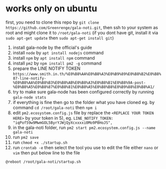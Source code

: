 # works only on ubuntu

first, you need to clone this repo by `git clone https://github.com/Greenrenge/gala-noti.git`, then ssh to your system as root and might clone it to `/root/gala-noti` (if you dont have git, install it via `sudo apt-get update` then  `sudo apt-get install git`)

1. install gala-node by the official's guide
2. install `node` by `apt install nodejs` command
3. install `npm` by `apt install npm` command
4. install `pm2` by `npm install pm2 -g` command
5. prepare the LINE NOTIFY TOKEN `https://www.smith.in.th/%E0%B8%AA%E0%B8%A3%E0%B9%89%E0%B8%B2%E0%B8%87-line-notify-%E0%B8%AA%E0%B8%B3%E0%B8%AB%E0%B8%A3%E0%B8%B1%E0%B8%9A-post-%E0%B8%A5%E0%B8%87%E0%B8%81%E0%B8%A5%E0%B8%B8%E0%B9%88%E0%B8%A1/`
6. try to make sure gala-node has been configured correctly by running `gala-node stats`
7. if everything is fine then go to the folder what you have cloned eg. by command `cd /root/gala-noti` then `npm i`
9. edit `pm2.ecosystem.config.js` file by replace the `<REPLACE YOUR TOKEN HERE>` by your token in 5), eg. `LINE_NOTIFY_TOKEN: "iqPof59w9MwmGOL5ByrYJWjQyXcxxxxi0Mo9P8HoJS",`
10. in the gala-noti folder, run `pm2 start pm2.ecosystem.config.js --name gala-noti`
11. run `pm2 save`
12. run `chmod +x ./startup.sh`
13. run `crontab -e` then select the tool you use to edit the file either `nano` or `vim` then put below line to the file

```
@reboot /root/gala-noti/startup.sh
```
